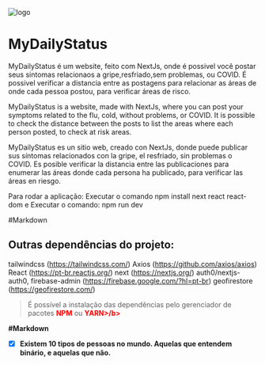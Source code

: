![logo](https://user-images.githubusercontent.com/54008916/83830731-3c108700-a6bc-11ea-976a-5da38c2df780.png)

# MyDailyStatus

MyDailyStatus é um website, feito com NextJs, onde é possivel você postar seus sintomas relacionaos a gripe,resfriado,sem problemas, ou COVID. É possivel verificar a distancia entre as postagens para relacionar as áreas de onde cada pessoa postou, para verificar áreas de risco.


MyDailyStatus is a website, made with NextJs, where you can post your symptoms related to the flu, cold, without problems, or COVID. It is possible to check the distance between the posts to list the areas where each person posted, to check at risk areas.


MyDailyStatus es un sitio web, creado con NextJs, donde puede publicar sus síntomas relacionados con la gripe, el resfriado, sin problemas o COVID. Es posible verificar la distancia entre las publicaciones para enumerar las áreas donde cada persona ha publicado, para verificar las áreas en riesgo.


Para rodar a aplicação: Executar o comando npm install next react react-dom  e
Executar o comando: npm run dev

#Markdown
<h2>Outras dependências do projeto:</h2>

tailwindcss (https://tailwindcss.com/)
Axios (https://github.com/axios/axios)
React (https://pt-br.reactjs.org/)
next (https://nextjs.org/)
auth0/nextjs-auth0,
firebase-admin (https://firebase.google.com/?hl=pt-br)
geofirestore (https://geofirestore.com/)


<blockquote> É possível a instalação das dependências pelo gerenciador de pacotes <font color = red><b>NPM</b></font> ou <font color = red><b>YARN>/b></font>  </blockquote>
  
#Markdown
- [X] Existem 10 tipos de pessoas no mundo. Aquelas que entendem binário, e aquelas que não.

